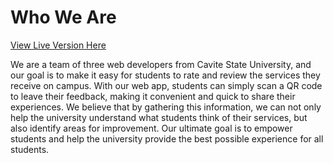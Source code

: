 <h1>
	Who We Are
</h1>
<a href="http://www.myfeedback-cvsu.online">View Live Version Here</a>
<br>
<p>
	We are a team of three web developers from Cavite State University, 
	and our goal is to make it easy for students to rate and review the 
	services they receive on campus. With our web app, students can 
	simply scan a QR code to leave their feedback, making it convenient 
	and quick to share their experiences. We believe that by gathering 
	this information, we can not only help the university understand 
	what students think of their services, but also identify areas for 
	improvement. Our ultimate goal is to empower students and help the 
	university provide the best possible experience for all students.
</p>